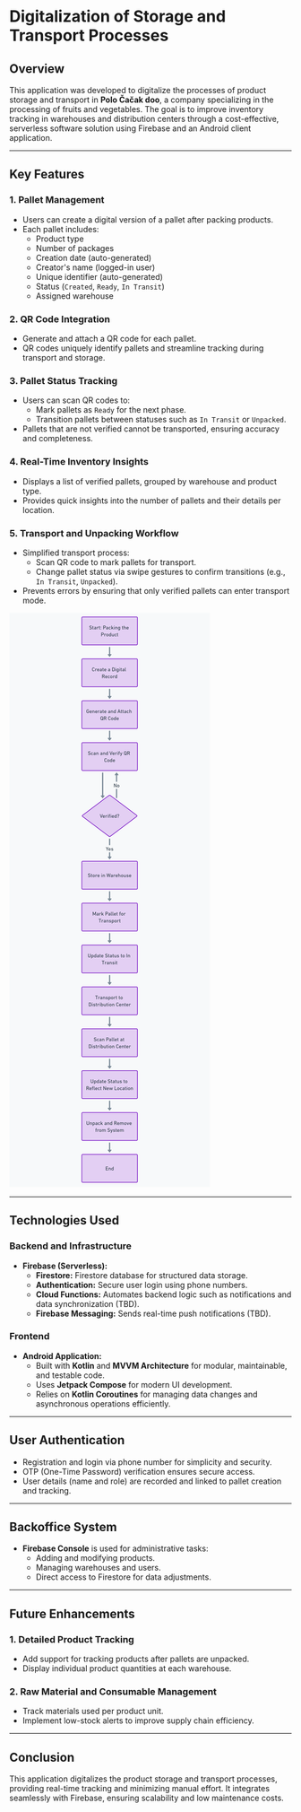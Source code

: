 # Digitalization of Storage and Transport Processes

## Overview

This application was developed to digitalize the processes of product storage and transport in **Polo Čačak doo**, a company specializing in the processing of fruits and vegetables. The goal is to improve inventory tracking in warehouses and distribution centers through a cost-effective, serverless software solution using Firebase and an Android client application.

---

## Key Features

### 1. Pallet Management
- Users can create a digital version of a pallet after packing products.
- Each pallet includes:
  - Product type
  - Number of packages
  - Creation date (auto-generated)
  - Creator's name (logged-in user)
  - Unique identifier (auto-generated)
  - Status (`Created`, `Ready`, `In Transit`)
  - Assigned warehouse

### 2. QR Code Integration
- Generate and attach a QR code for each pallet.
- QR codes uniquely identify pallets and streamline tracking during transport and storage.

### 3. Pallet Status Tracking
- Users can scan QR codes to:
  - Mark pallets as `Ready` for the next phase.
  - Transition pallets between statuses such as `In Transit` or `Unpacked`.
- Pallets that are not verified cannot be transported, ensuring accuracy and completeness.

### 4. Real-Time Inventory Insights
- Displays a list of verified pallets, grouped by warehouse and product type.
- Provides quick insights into the number of pallets and their details per location.

### 5. Transport and Unpacking Workflow
- Simplified transport process:
  - Scan QR code to mark pallets for transport.
  - Change pallet status via swipe gestures to confirm transitions (e.g., `In Transit`, `Unpacked`).
- Prevents errors by ensuring that only verified pallets can enter transport mode.

![Process Flow](img.png)

---

## Technologies Used

### Backend and Infrastructure
- **Firebase (Serverless):**
  - **Firestore:** Firestore database for structured data storage.
  - **Authentication:** Secure user login using phone numbers.
  - **Cloud Functions:** Automates backend logic such as notifications and data synchronization (TBD).
  - **Firebase Messaging:** Sends real-time push notifications (TBD).

### Frontend
- **Android Application:**
  - Built with **Kotlin** and **MVVM Architecture** for modular, maintainable, and testable code.
  - Uses **Jetpack Compose** for modern UI development.
  - Relies on **Kotlin Coroutines** for managing data changes and asynchronous operations efficiently.

---

## User Authentication
- Registration and login via phone number for simplicity and security.
- OTP (One-Time Password) verification ensures secure access.
- User details (name and role) are recorded and linked to pallet creation and tracking.

---

## Backoffice System
- **Firebase Console** is used for administrative tasks:
  - Adding and modifying products.
  - Managing warehouses and users.
  - Direct access to Firestore for data adjustments.

---

## Future Enhancements

### 1. Detailed Product Tracking
- Add support for tracking products after pallets are unpacked.
- Display individual product quantities at each warehouse.

### 2. Raw Material and Consumable Management
- Track materials used per product unit.
- Implement low-stock alerts to improve supply chain efficiency.

---

## Conclusion

This application digitalizes the product storage and transport processes, providing real-time tracking and minimizing manual effort. It integrates seamlessly with Firebase, ensuring scalability and low maintenance costs.

